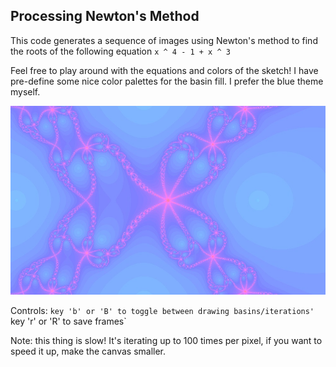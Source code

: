 ## Processing Newton's Method

This code generates a sequence of images using Newton's method
to find the roots of the following equation `x ^ 4 - 1 + x ^ 3`

Feel free to play around with the equations and colors of the sketch! I have pre-define some nice color palettes for the basin fill. I prefer the blue theme myself. 

![iterations](https://github.com/alazareva/newtons_method/blob/master/examples/iterations.jpeg)

Controls:
`key 'b' or 'B' to toggle between drawing basins/iterations'
`key 'r' or 'R' to save frames`

Note: this thing is slow! It's iterating up to 100 times per pixel, if you want to speed it up, make the canvas smaller.